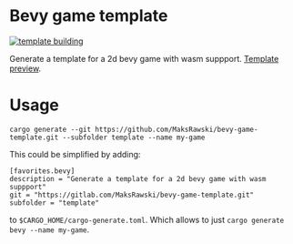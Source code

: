 # Bevy game template
[![template building](https://github.com/MaksRawski/bevy-game-template/actions/workflows/cargo-generate.yml/badge.svg)](https://github.com/MaksRawski/bevy-game-template/actions/workflows/cargo-generate.yml)

Generate a template for a 2d bevy game with wasm suppport. [Template preview](https://github.io/maksrawski/bevy-game-template).


# Usage
```
cargo generate --git https://github.com/MaksRawski/bevy-game-template.git --subfolder template --name my-game
```

This could be simplified by adding:
```
[favorites.bevy]
description = "Generate a template for a 2d bevy game with wasm suppport"
git = "https://gitlab.com/MaksRawski/bevy-game-template.git"
subfolder = "template"
```
to `$CARGO_HOME/cargo-generate.toml`.
Which allows to just `cargo generate bevy --name my-game`.
